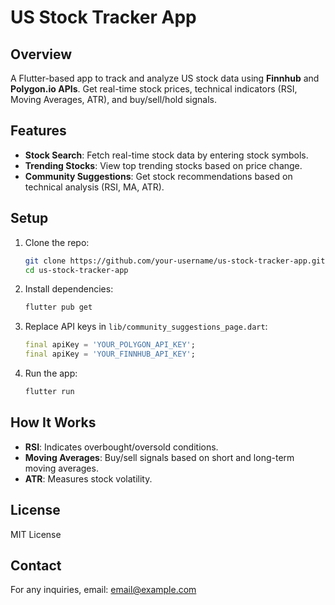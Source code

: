 # US Stock Tracker App

## Overview

A Flutter-based app to track and analyze US stock data using **Finnhub** and **Polygon.io APIs**. Get real-time stock prices, technical indicators (RSI, Moving Averages, ATR), and buy/sell/hold signals.

## Features

- **Stock Search**: Fetch real-time stock data by entering stock symbols.
- **Trending Stocks**: View top trending stocks based on price change.
- **Community Suggestions**: Get stock recommendations based on technical analysis (RSI, MA, ATR).

## Setup

1. Clone the repo:

    ```bash
    git clone https://github.com/your-username/us-stock-tracker-app.git
    cd us-stock-tracker-app
    ```

2. Install dependencies:

    ```bash
    flutter pub get
    ```

3. Replace API keys in `lib/community_suggestions_page.dart`:

    ```dart
    final apiKey = 'YOUR_POLYGON_API_KEY';
    final apiKey = 'YOUR_FINNHUB_API_KEY';
    ```

4. Run the app:

    ```bash
    flutter run
    ```

## How It Works

- **RSI**: Indicates overbought/oversold conditions.
- **Moving Averages**: Buy/sell signals based on short and long-term moving averages.
- **ATR**: Measures stock volatility.

## License

MIT License

## Contact

For any inquiries, email: [email@example.com](mailto:email@example.com)

